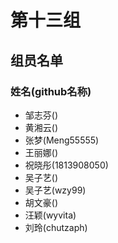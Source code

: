 # 第十三组
## 组员名单

### 姓名(github名称)
* 邹志芬()
* 黄湘云()
* 张梦(Meng55555)
* 王丽娜()
* 祝晓彤(1813908050)
* 吴子艺()
* 吴子艺(wzy99)
* 胡文豪()
* 汪颖(wyvita)
* 刘玲(chutzaph)
